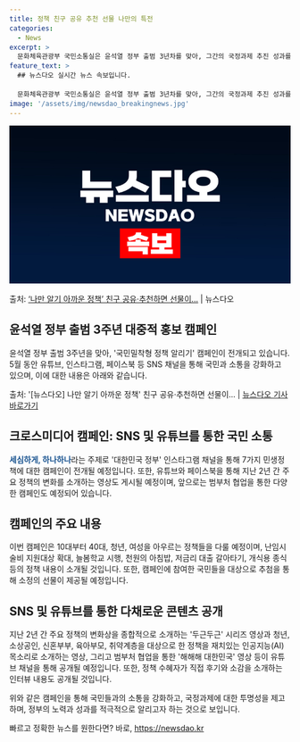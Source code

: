 ```yaml
---
title: 정책 친구 공유 추천 선물 나만의 특전
categories:
  - News
excerpt: >
  문화체육관광부 국민소통실은 윤석열 정부 출범 3년차를 맞아, 그간의 국정과제 추진 성과를 국민과 공유하는 취…
feature_text: >
  ## 뉴스다오 실시간 뉴스 속보입니다.

  문화체육관광부 국민소통실은 윤석열 정부 출범 3년차를 맞아, 그간의 국정과제 추진 성과를 국민과 공유하는 취…
image: '/assets/img/newsdao_breakingnews.jpg'
---
```


![뉴스다오 속보](/assets/img/newsdao_breakingnews.jpg)

<p>출처: <a href="https://newsdao.kr/3775" rel="dofollow">‘나만 알기 아까운 정책’ 친구 공유·추천하면 선물이…</a> | 뉴스다오</p>

<h2 data-ke-size="size26">윤석열 정부 출범 3주년 대중적 홍보 캠페인</h2>

윤석열 정부 출범 3주년을 맞아, '국민밀착형 정책 알리기' 캠페인이 전개되고 있습니다. 5월 동안 유튜브, 인스타그램, 페이스북 등 SNS 채널을 통해 국민과 소통을 강화하고 있으며, 이에 대한 내용은 아래와 같습니다.

<p data-ke-size="size16">출처: '[뉴스다오] 나만 알기 아까운 정책' 친구 공유·추천하면 선물이... | <a href="https://newsdao.kr/3775">뉴스다오 기사 바로가기</a></p>

<h2 data-ke-size="size24">크로스미디어 캠페인: SNS 및 유튜브를 통한 국민 소통</h2>

<b><span style="color: #1a5490;">세심하게, 하나하나</span></b>라는 주제로 '대한민국 정부' 인스타그램 채널을 통해 7가지 민생정책에 대한 캠페인이 전개될 예정입니다. 또한, 유튜브와 페이스북을 통해 지난 2년 간 주요 정책의 변화를 소개하는 영상도 게시될 예정이며, 앞으로는 범부처 협업을 통한 다양한 캠페인도 예정되어 있습니다.

<h2 data-ke-size="size24">캠페인의 주요 내용</h2>

이번 캠페인은 10대부터 40대, 청년, 여성을 아우르는 정책들을 다룰 예정이며, 난임시술비 지원대상 확대, 늘봄학교 시행, 천원의 아침밥, 저금리 대출 갈아타기, 개식용 종식 등의 정책 내용이 소개될 것입니다. 또한, 캠페인에 참여한 국민들을 대상으로 추첨을 통해 소정의 선물이 제공될 예정입니다.

<h2 data-ke-size="size24">SNS 및 유튜브를 통한 다채로운 콘텐츠 공개</h2>

지난 2년 간 주요 정책의 변화상을 종합적으로 소개하는 '두근두근' 시리즈 영상과 청년, 소상공인, 신혼부부, 육아부모, 취약계층을 대상으로 한 정책을 재치있는 인공지능(AI) 목소리로 소개하는 영상, 그리고 범부처 협업을 통한 '해해해 대한민국' 영상 등이 유튜브 채널을 통해 공개될 예정입니다. 또한, 정책 수혜자가 직접 후기와 소감을 소개하는 인터뷰 내용도 공개될 것입니다.

위와 같은 캠페인을 통해 국민들과의 소통을 강화하고, 국정과제에 대한 투명성을 제고하며, 정부의 노력과 성과를 적극적으로 알리고자 하는 것으로 보입니다. 

빠르고 정확한 뉴스를 원한다면? 바로, <a href="https://newsdao.kr" rel="dofollow">https://newsdao.kr</a>


